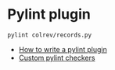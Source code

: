 # Pylint plugin

```
pylint colrev/records.py

```

- [How to write a pylint plugin](https://pylint.readthedocs.io/en/latest/development_guide/how_tos/plugins.html)
- [Custom pylint checkers](https://github.com/oppia/oppia/wiki/Custom-Pylint-checks)
